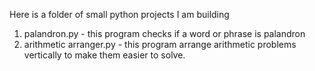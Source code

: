 Here is a folder of small python projects I am building
1) palandron.py - this program checks if a word or phrase is palandron
2) arithmetic arranger.py - this program arrange arithmetic problems vertically to make them easier to solve.
